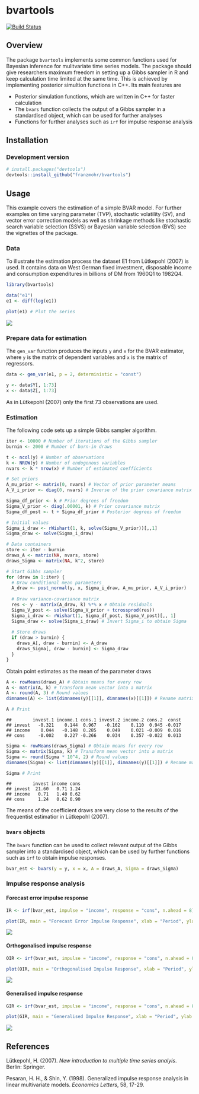 
bvartools
=========

[![Build Status](https://travis-ci.org/franzmohr/bvartools.svg?branch=master)](https://travis-ci.org/franzmohr/bvartools)

Overview
--------

The package `bvartools` implements some common functions used for Bayesian inference for mulitvariate time series models. The package should give researchers maximum freedom in setting up a Gibbs sampler in R and keep calculation time limited at the same time. This is achieved by implementing posterior simultion functions in C++. Its main features are

-   Posterior simulation functions, which are written in C++ for faster calculation
-   The `bvars` function collects the output of a Gibbs sampler in a standardised object, which can be used for further analyses
-   Functions for further analyses such as `irf` for impulse response analysis

Installation
------------

### Development version

``` r
# install.packages("devtools")
devtools::install_github("franzmohr/bvartools")
```

Usage
-----

This example covers the estimation of a simple BVAR model. For further examples on time varying parameter (TVP), stochastic volatility (SV), and vector error correction models as well as shrinkage methods like stochastic search variable selection (SSVS) or Bayesian variable selection (BVS) see the vignettes of the package.

### Data

To illustrate the estimation process the dataset E1 from Lütkepohl (2007) is used. It contains data on West German fixed investment, disposable income and consumption expenditures in billions of DM from 1960Q1 to 1982Q4.

``` r
library(bvartools)

data("e1")
e1 <- diff(log(e1))

plot(e1) # Plot the series
```

<img src="README_files/figure-markdown_github/data-1.png" style="display: block; margin: auto;" />

### Prepare data for estimation

The `gen_var` function produces the inputs `y` and `x` for the BVAR estimator, where `y` is the matrix of dependent variables and `x` is the matrix of regressors.

``` r
data <- gen_var(e1, p = 2, deterministic = "const")

y <- data$Y[, 1:73]
x <- data$Z[, 1:73]
```

As in Lütkepohl (2007) only the first 73 observations are used.

### Estimation

The following code sets up a simple Gibbs sampler algorithm.

``` r
iter <- 10000 # Number of iterations of the Gibbs sampler
burnin <- 2000 # Number of burn-in draws

t <- ncol(y) # Number of observations
k <- NROW(y) # Number of endogenous variables
nvars <- k * nrow(x) # Number of estimated coefficients

# Set priors
A_mu_prior <- matrix(0, nvars) # Vector of prior parameter means
A_V_i_prior <- diag(0, nvars) # Inverse of the prior covariance matrix

Sigma_df_prior <- k # Prior degrees of freedom
Sigma_V_prior <- diag(.00001, k) # Prior covariance matrix
Sigma_df_post <- t + Sigma_df_prior # Posterior degrees of freedom

# Initial values
Sigma_i_draw <- rWishart(1, k, solve(Sigma_V_prior))[,,1]
Sigma_draw <- solve(Sigma_i_draw)

# Data containers
store <- iter - burnin
draws_A <- matrix(NA, nvars, store)
draws_Sigma <- matrix(NA, k^2, store)

# Start Gibbs sampler
for (draw in 1:iter) {
  # Draw conditional mean parameters
  A_draw <- post_normal(y, x, Sigma_i_draw, A_mu_prior, A_V_i_prior)
  
  # Draw variance-covariance matrix
  res <- y - matrix(A_draw, k) %*% x # Obtain residuals
  Sigma_V_post <- solve(Sigma_V_prior + tcrossprod(res))
  Sigma_i_draw <- rWishart(1, Sigma_df_post, Sigma_V_post)[,, 1]
  Sigma_draw <- solve(Sigma_i_draw) # Invert Sigma_i to obtain Sigma
  
  # Store draws
  if (draw > burnin) {
    draws_A[, draw - burnin] <- A_draw
    draws_Sigma[, draw - burnin] <- Sigma_draw
  }
}
```

Obtain point estimates as the mean of the parameter draws

``` r
A <- rowMeans(draws_A) # Obtain means for every row
A <- matrix(A, k) # Transform mean vector into a matrix
A <- round(A, 3) # Round values
dimnames(A) <- list(dimnames(y)[[1]], dimnames(x)[[1]]) # Rename matrix dimensions

A # Print
```

    ##        invest.1 income.1 cons.1 invest.2 income.2 cons.2  const
    ## invest   -0.321    0.144  0.967   -0.162    0.110  0.945 -0.017
    ## income    0.044   -0.148  0.285    0.049    0.021 -0.009  0.016
    ## cons     -0.002    0.227 -0.266    0.034    0.357 -0.022  0.013

``` r
Sigma <- rowMeans(draws_Sigma) # Obtain means for every row
Sigma <- matrix(Sigma, k) # Transform mean vector into a matrix
Sigma <- round(Sigma * 10^4, 2) # Round values
dimnames(Sigma) <- list(dimnames(y)[[1]], dimnames(y)[[1]]) # Rename matrix dimensions

Sigma # Print
```

    ##        invest income cons
    ## invest  21.60   0.71 1.24
    ## income   0.71   1.40 0.62
    ## cons     1.24   0.62 0.90

The means of the coefficient draws are very close to the results of the frequentist estimatior in Lütkepohl (2007).

### `bvars` objects

The `bvars` function can be used to collect relevant output of the Gibbs sampler into a standardised object, which can be used by further functions such as `irf` to obtain impulse responses.

``` r
bvar_est <- bvars(y = y, x = x, A = draws_A, Sigma = draws_Sigma)
```

### Impulse response analysis

#### Forecast error impulse response

``` r
IR <- irf(bvar_est, impulse = "income", response = "cons", n.ahead = 8)

plot(IR, main = "Forecast Error Impulse Response", xlab = "Period", ylab = "Response")
```

![](README_files/figure-markdown_github/feir-1.png)

#### Orthogonalised impulse response

``` r
OIR <- irf(bvar_est, impulse = "income", response = "cons", n.ahead = 8, type = "oir")

plot(OIR, main = "Orthogonalised Impulse Response", xlab = "Period", ylab = "Response")
```

![](README_files/figure-markdown_github/oir-1.png)

#### Generalised impulse response

``` r
GIR <- irf(bvar_est, impulse = "income", response = "cons", n.ahead = 8, type = "gir")

plot(GIR, main = "Generalised Impulse Response", xlab = "Period", ylab = "Response")
```

![](README_files/figure-markdown_github/gir-1.png)

References
----------

Lütkepohl, H. (2007). *New introduction to multiple time series analyis*. Berlin: Springer.

Pesaran, H. H., & Shin, Y. (1998). Generalized impulse response analysis in linear multivariate models. *Economics Letters*, 58, 17-29.
